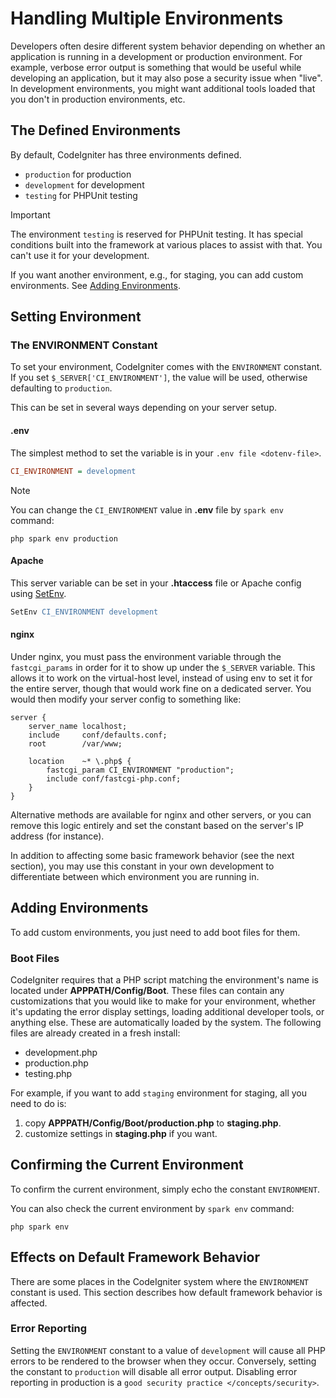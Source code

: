 # Handling Multiple Environments

Developers often desire different system behavior depending on whether
an application is running in a development or production environment.
For example, verbose error output is something that would be useful
while developing an application, but it may also pose a security issue
when "live". In development environments, you might want additional
tools loaded that you don't in production environments, etc.

<div class="contents" local="" depth="3">

</div>

## The Defined Environments

By default, CodeIgniter has three environments defined.

- `production` for production
- `development` for development
- `testing` for PHPUnit testing

> [!IMPORTANT]
> The environment `testing` is reserved for PHPUnit testing. It has
> special conditions built into the framework at various places to
> assist with that. You can't use it for your development.

If you want another environment, e.g., for staging, you can add custom
environments. See [Adding Environments](#adding-environments).

## Setting Environment

### The ENVIRONMENT Constant

To set your environment, CodeIgniter comes with the `ENVIRONMENT`
constant. If you set `$_SERVER['CI_ENVIRONMENT']`, the value will be
used, otherwise defaulting to `production`.

This can be set in several ways depending on your server setup.

#### .env

The simplest method to set the variable is in your
`.env file <dotenv-file>`.

``` ini
CI_ENVIRONMENT = development
```

> [!NOTE]
> You can change the `CI_ENVIRONMENT` value in **.env** file by
> `spark env` command:
>
> ``` console
> php spark env production
> ```

#### Apache

This server variable can be set in your **.htaccess** file or Apache
config using
[SetEnv](https://httpd.apache.org/docs/2.4/mod/mod_env.html#setenv).

``` apache
SetEnv CI_ENVIRONMENT development
```

#### nginx

Under nginx, you must pass the environment variable through the
`fastcgi_params` in order for it to show up under the `$_SERVER`
variable. This allows it to work on the virtual-host level, instead of
using <span class="title-ref">env</span> to set it for the entire
server, though that would work fine on a dedicated server. You would
then modify your server config to something like:

``` nginx
server {
    server_name localhost;
    include     conf/defaults.conf;
    root        /var/www;

    location    ~* \.php$ {
        fastcgi_param CI_ENVIRONMENT "production";
        include conf/fastcgi-php.conf;
    }
}
```

Alternative methods are available for nginx and other servers, or you
can remove this logic entirely and set the constant based on the
server's IP address (for instance).

In addition to affecting some basic framework behavior (see the next
section), you may use this constant in your own development to
differentiate between which environment you are running in.

## Adding Environments

To add custom environments, you just need to add boot files for them.

### Boot Files

CodeIgniter requires that a PHP script matching the environment's name
is located under **APPPATH/Config/Boot**. These files can contain any
customizations that you would like to make for your environment, whether
it's updating the error display settings, loading additional developer
tools, or anything else. These are automatically loaded by the system.
The following files are already created in a fresh install:

- development.php
- production.php
- testing.php

For example, if you want to add `staging` environment for staging, all
you need to do is:

1.  copy **APPPATH/Config/Boot/production.php** to **staging.php**.
2.  customize settings in **staging.php** if you want.

## Confirming the Current Environment

To confirm the current environment, simply echo the constant
`ENVIRONMENT`.

You can also check the current environment by `spark env` command:

``` console
php spark env
```

## Effects on Default Framework Behavior

There are some places in the CodeIgniter system where the `ENVIRONMENT`
constant is used. This section describes how default framework behavior
is affected.

### Error Reporting

Setting the `ENVIRONMENT` constant to a value of `development` will
cause all PHP errors to be rendered to the browser when they occur.
Conversely, setting the constant to `production` will disable all error
output. Disabling error reporting in production is a
`good security practice </concepts/security>`.
